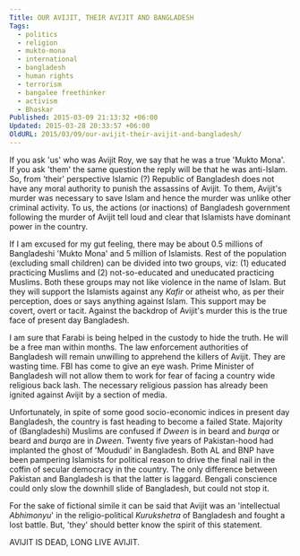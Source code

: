 ```yaml
---
Title: OUR AVIJIT, THEIR AVIJIT AND BANGLADESH
Tags:
  - politics
  - religion
  - mukto-mona
  - international
  - bangladesh
  - human rights
  - terrorism
  - bangalee freethinker
  - activism
  - Bhaskar
Published: 2015-03-09 21:13:32 +06:00
Updated: 2015-03-28 20:33:57 +06:00
OldURL: 2015/03/09/our-avijit-their-avijit-and-bangladesh/
---
```


If you ask 'us' who was Avijit Roy, we say that he was a true 'Mukto Mona'. If you ask 'them' the same question the reply will be that he was anti-Islam. So, from 'their' perspective Islamic (?) Republic of Bangladesh does not have any moral authority to punish the assassins of Avijit. To them, Avijit's murder was necessary to save Islam and hence the murder was unlike other criminal activity. To us, the actions (or inactions) of Bangladesh government following the murder of Avijit tell loud and clear that Islamists have dominant power in the country. 

If I am excused for my gut feeling, there may be about 0.5 millions of Bangladeshi 'Mukto Mona' and 5 million of Islamists. Rest of the population (excluding small children) can be divided into two groups, viz: (1) educated practicing Muslims and (2) not-so-educated and uneducated practicing Muslims. Both these groups may not like violence in the name of Islam. But they will support the Islamists against any <em>Kafir</em> or atheist who, as per their perception, does or says anything against Islam. This support may be covert, overt or tacit. Against the backdrop of Avijit's murder this is the true face of present day Bangladesh.

I am sure that Farabi is being helped in the custody to hide the truth. He will be a free man within months. The law enforcement authorities of Bangladesh will remain unwilling to apprehend the killers of Avijit. They are wasting time. FBI has come to give an eye wash. Prime Minister of Bangladesh will not allow them to work for fear of facing a country wide religious back lash. The necessary religious passion has already been ignited against Avijit by a section of media.

Unfortunately, in spite of some good socio-economic indices in present day Bangladesh, the country is fast heading to become a failed State. Majority of (Bangladeshi) Muslims are confused if <em>Dween</em> is in beard and <em>burqa</em> or beard and <em>burqa</em> are in <em>Dween</em>. Twenty five years of Pakistan-hood had implanted the ghost of 'Moududi' in Bangladesh. Both AL and BNP have been pampering Islamists for political reason to drive the final nail in the coffin of secular democracy in the country. The only difference between Pakistan and Bangladesh is that the latter is laggard. Bengali conscience could only slow the downhill slide of Bangladesh, but could not stop it. 

For the sake of fictional simile it can be said that Avijit was an 'intellectual <em>Abhimonyu</em>' in the religio-political <em>Kurukshetra</em> of Bangladesh and fought a lost battle. But, 'they' should better know the spirit of this statement.

AVIJIT IS DEAD, LONG LIVE AVIJIT.

